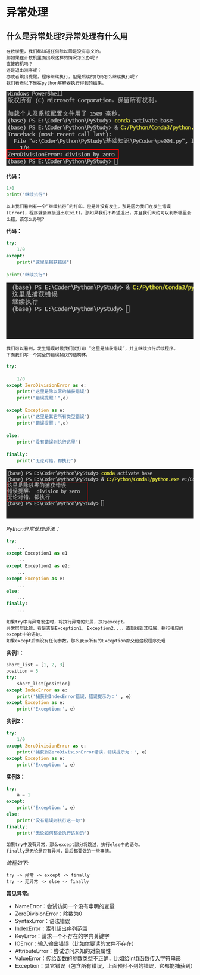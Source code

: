 # 异常处理

## 什么是异常处理?异常处理有什么用

    在数学里，我们都知道任何除以零是没有意义的。
    那如果在计数机里面出现这样的情况怎么办呢？
    直接宕机吗？
    还是退出测序呢？
    亦或者跳出提醒，程序继续执行，但是后续的代码怎么继续执行呢？
    我们看看以下是在python解释器执行得到的结果。

![images](./images/img028.png)

**代码：**
```py
1/0
print("继续执行")
```
    以上我们看到有一个“继续执行”的打印。但是并没有发生。那是因为我们在发生错误(Error)，程序就会直接退出(Exit)。那如果我们不希望退出，并且我们大约可以判断哪里会出错，该怎么办呢?

**代码：**
```py
try:
    1/0
except:
    print("这里是捕获错误")

print("继续执行")
```
![images](./images/img029.png)
    
    我们可以看到，发生错误时候我们就打印 “这里是捕获错误”，并且继续执行后续程序。
    下面我们写一个完全的错误捕获的结构体。
```py
try:

    1/0
except ZeroDivisionError as e:
    print("这里是除以零的捕获错误")
    print("错误提醒：",e)

except Exception as e:
    print("这里是其它所有类型错误")
    print("错误提醒：",e)
    
else:
    print("没有错误则执行这里")

finally:
    print("无论对错，都执行")
```

![images](./images/img030.png)


*Python异常处理语法：*

```py
try:
	...
except Exception1 as e1
	...
except Exception2 as e2:
	...
except Exception as e:
	...
else:
	...
finally:
	...
```

    如果try中有异常发生时，将执行异常的归属，执行except。
    异常层层比较，看是否是Exception1, Exception2...，直到找到其归属，执行相应的except中的语句。
    如果except后面没有任何参数，那么表示所有的Exception都交给这段程序处理

**实例1：**
```py
short_list = [1, 2, 3]
position = 5
try:
	short_list[position]
except IndexError as e:
	print('捕获到IndexError错误，错误提示为：' , e)
except Exception as e:
	print('Exception:', e)
```

**实例2：**
```py
try:
	1/0
except ZeroDivisionError as e:
	print('捕获到ZeroDivisionError错误，错误提示为：', e)
except Exception as e:
	print('Exception:', e)
```

**实例3：**
```py
try:
	a = 1
except:
	print('Exception:', e)
else:
	print('没有错误则执行这一句')
finally:
	print('无论如何都会执行这句的')
```
    如果try中没有异常，那么except部分将跳过，执行else中的语句。
    finally是无论是否有异常，最后都要做的一些事情。

*流程如下:*

    try -> 异常 -> except -> finally
    try -> 无异常 -> else -> finally


**常见异常:**
- NameError：尝试访问一个没有申明的变量
- ZeroDivisionError：除数为0
- SyntaxError：语法错误
- IndexError：索引超出序列范围
- KeyError：请求一个不存在的字典关键字
- IOError：输入输出错误（比如你要读的文件不存在）
- AttributeError：尝试访问未知的对象属性
- ValueError：传给函数的参数类型不正确，比如给int()函数传入字符串形
- Exception：其它错误（包含所有错误，上面预料不到的错误，它都能捕获到）